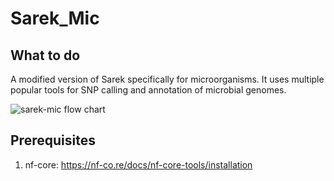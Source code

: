 # Sarek_Mic
## What to do
A modified version of Sarek specifically for microorganisms. It uses multiple popular tools for SNP calling and annotation of microbial genomes.


![sarek-mic flow chart](https://github.com/user-attachments/assets/490711ed-fd33-4178-abad-966383e55ab6)

## Prerequisites
1. nf-core:       https://nf-co.re/docs/nf-core-tools/installation
